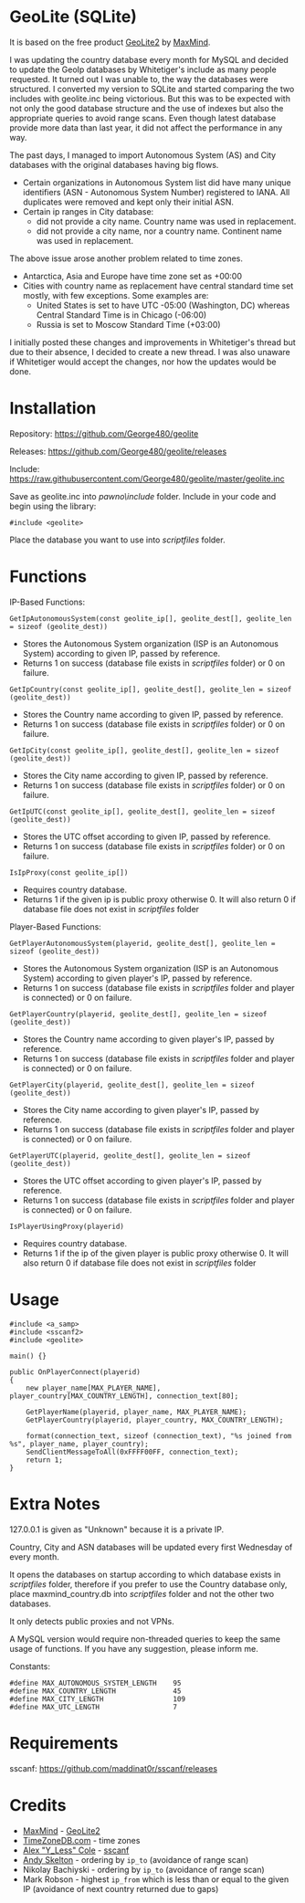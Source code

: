 # __GeoLite__ (SQLite)

It is based on the free product [GeoLite2](https://dev.maxmind.com/geoip/geoip2/geolite2/) by [MaxMind](https://www.maxmind.com/en/home).

I was updating the country database every month for MySQL and decided to update the GeoIp databases by Whitetiger's include as many people requested. It turned out I was unable to, the way the databases were structured. I converted my version to SQLite and started comparing the two includes with geolite.inc being victorious. But this was to be expected with not only the good database structure and the use of indexes but also the appropriate queries to avoid range scans. Even though latest database provide more data than last year, it did not affect the performance in any way.

The past days, I managed to import Autonomous System (AS) and City databases with the original databases having big flows.

* Certain organizations in Autonomous System list did have many unique identifiers (ASN - Autonomous System Number) registered to IANA. All duplicates were removed and kept only their initial ASN.
* Certain ip ranges in City database:
  * did not provide a city name. Country name was used in replacement.
  * did not provide a city name, nor a country name. Continent name was used in replacement.

The above issue arose another problem related to time zones.
* Antarctica, Asia and Europe have time zone set as +00:00
* Cities with country name as replacement have central standard time set mostly, with few exceptions. Some examples are:
  * United States is set to have UTC -05:00 (Washington, DC) whereas Central Standard Time is in Chicago (-06:00)
  * Russia is set to Moscow Standard Time (+03:00)

I initially posted these changes and improvements in Whitetiger's thread but due to their absence, I decided to create a new thread. I was also unaware if Whitetiger would accept the changes, nor how the updates would be done.

# __Installation__

Repository: https://github.com/George480/geolite

Releases: https://github.com/George480/geolite/releases

Include: https://raw.githubusercontent.com/George480/geolite/master/geolite.inc

Save as geolite.inc into _pawno\include_ folder. Include in your code and begin using the library:

```Pawn
#include <geolite>
```

Place the database you want to use into _scriptfiles_ folder.

# __Functions__
IP-Based Functions:
```Pawn
GetIpAutonomousSystem(const geolite_ip[], geolite_dest[], geolite_len = sizeof (geolite_dest))
```
  * Stores the Autonomous System organization (ISP is an Autonomous System) according to given IP, passed by reference.
  * Returns 1 on success (database file exists in _scriptfiles_ folder) or 0 on failure.

```Pawn
GetIpCountry(const geolite_ip[], geolite_dest[], geolite_len = sizeof (geolite_dest))
```
  * Stores the Country name according to given IP, passed by reference.
  * Returns 1 on success (database file exists in _scriptfiles_ folder) or 0 on failure.

```Pawn
GetIpCity(const geolite_ip[], geolite_dest[], geolite_len = sizeof (geolite_dest))
```
  * Stores the City name according to given IP, passed by reference.
  * Returns 1 on success (database file exists in _scriptfiles_ folder) or 0 on failure.

```Pawn
GetIpUTC(const geolite_ip[], geolite_dest[], geolite_len = sizeof (geolite_dest))
```
  * Stores the UTC offset according to given IP, passed by reference.
  * Returns 1 on success (database file exists in _scriptfiles_ folder) or 0 on failure.
  
```Pawn
IsIpProxy(const geolite_ip[])
```
  * Requires country database. 
  * Returns 1 if the given ip is public proxy otherwise 0. It will also return 0 if database file does not exist in _scriptfiles_ folder

Player-Based Functions:
```Pawn
GetPlayerAutonomousSystem(playerid, geolite_dest[], geolite_len = sizeof (geolite_dest))
```
  * Stores the Autonomous System organization (ISP is an Autonomous System) according to given player's IP, passed by reference.
  * Returns 1 on success (database file exists in _scriptfiles_ folder and player is connected) or 0 on failure.
  
```Pawn
GetPlayerCountry(playerid, geolite_dest[], geolite_len = sizeof (geolite_dest))
```
  * Stores the Country name according to given player's IP, passed by reference.
  * Returns 1 on success (database file exists in _scriptfiles_ folder and player is connected) or 0 on failure.
  
```Pawn
GetPlayerCity(playerid, geolite_dest[], geolite_len = sizeof (geolite_dest))
```
  * Stores the City name according to given player's IP, passed by reference.
  * Returns 1 on success (database file exists in _scriptfiles_ folder and player is connected) or 0 on failure.
  
```Pawn
GetPlayerUTC(playerid, geolite_dest[], geolite_len = sizeof (geolite_dest))
```
  * Stores the UTC offset according to given player's IP, passed by reference.
  * Returns 1 on success (database file exists in _scriptfiles_ folder and player is connected) or 0 on failure.
  
```Pawn
IsPlayerUsingProxy(playerid)
```
  * Requires country database. 
  * Returns 1 if the ip of the given player is public proxy otherwise 0. It will also return 0 if database file does not exist in _scriptfiles_ folder


# __Usage__
```Pawn
#include <a_samp>
#include <sscanf2>
#include <geolite>

main() {}

public OnPlayerConnect(playerid)
{
    new player_name[MAX_PLAYER_NAME], player_country[MAX_COUNTRY_LENGTH], connection_text[80];
	    
    GetPlayerName(playerid, player_name, MAX_PLAYER_NAME);
    GetPlayerCountry(playerid, player_country, MAX_COUNTRY_LENGTH);

    format(connection_text, sizeof (connection_text), "%s joined from %s", player_name, player_country);
    SendClientMessageToAll(0xFFFF00FF, connection_text);
    return 1;
}
```

# __Extra Notes__
127.0.0.1 is given as "Unknown" because it is a private IP.

Country, City and ASN databases will be updated every first Wednesday of every month.

It opens the databases on startup according to which database exists in _scriptfiles_ folder, therefore if you prefer to use the Country database only, place maxmind_country.db into _scriptfiles_ folder and not the other two databases.

It only detects public proxies and not VPNs.

A MySQL version would require non-threaded queries to keep the same usage of functions. If you have any suggestion, please inform me.

Constants:
```Pawn
#define MAX_AUTONOMOUS_SYSTEM_LENGTH    95
#define MAX_COUNTRY_LENGTH              45
#define MAX_CITY_LENGTH                 109
#define MAX_UTC_LENGTH                  7
```

# __Requirements__
sscanf: https://github.com/maddinat0r/sscanf/releases

# __Credits__

* [MaxMind](https://www.maxmind.com/en/home) - [GeoLite2](https://dev.maxmind.com/geoip/geoip2/geolite2/)
* [TimeZoneDB.com](https://timezonedb.com/) - time zones
* [Alex "Y_Less" Cole](https://github.com/Y-Less) - [sscanf](https://github.com/maddinat0r/sscanf/releases)
* [Andy Skelton](https://andy.wordpress.com/author/andy/) - ordering by `ip_to` (avoidance of range scan)
* Nikolay Bachiyski - ordering by `ip_to` (avoidance of range scan)
* Mark Robson - highest `ip_from` which is less than or equal to the given IP (avoidance of next country returned due to gaps)
